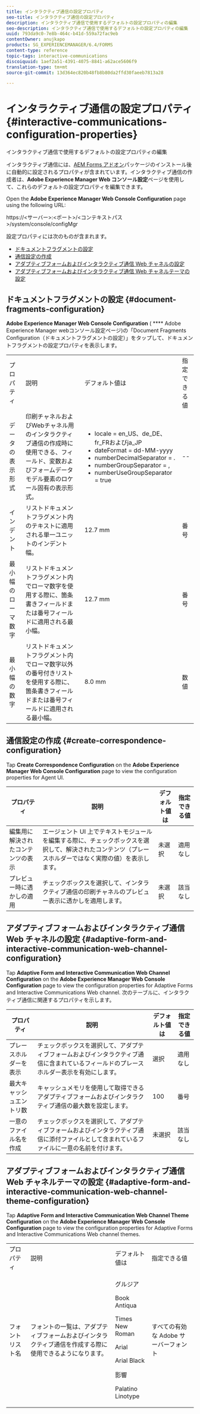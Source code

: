```yaml
---
title: インタラクティブ通信の設定プロパティ
seo-title: インタラクティブ通信の設定プロパティ
description: インタラクティブ通信で使用するデフォルトの設定プロパティの編集
seo-description: インタラクティブ通信で使用するデフォルトの設定プロパティの編集
uuid: 793da9c0-7e8b-464c-b41d-559a72fac9eb
contentOwner: anujkapo
products: SG_EXPERIENCEMANAGER/6.4/FORMS
content-type: reference
topic-tags: interactive-communications
discoiquuid: 1aef2a51-4391-4075-8841-a62ace5606f9
translation-type: tm+mt
source-git-commit: 13d364ec820b48fb8b80da2ffd30faeeb7813a28

---
```



# インタラクティブ通信の設定プロパティ {#interactive-communications-configuration-properties}

インタラクティブ通信で使用するデフォルトの設定プロパティの編集

インタラクティブ通信には、[AEM Forms アドオン](/help/forms/using/installing-configuring-aem-forms-osgi.md)パッケージのインストール後に自動的に設定されるプロパティが含まれています。インタラクティブ通信の作成者は、**Adobe Experience Manager Web コンソール設定**&#x200B;ページを使用して、これらのデフォルトの設定プロパティを編集できます。

Open the **Adobe Experience Manager Web Console Configuration** page using the following URL:

https://&lt;サーバー>:&lt;ポート>/&lt;コンテキストパス>/system/console/configMgr

設定プロパティには次のものが含まれます。

* [ドキュメントフラグメントの設定](#document-fragments-configuration)
* [通信設定の作成](#create-correspondence-configuration)
* [アダプティブフォームおよびインタラクティブ通信 Web チャネルの設定](#adaptive-form-and-interactive-communication-web-channel-configuration)
* [アダプティブフォームおよびインタラクティブ通信 Web チャネルテーマの設定](#adaptive-form-and-interactive-communication-web-channel-theme-configuration)

## ドキュメントフラグメントの設定 {#document-fragments-configuration}

**Adobe Experience Manager Web Console Configuration** ( **** Adobe Experience Manager webコンソール設定ページ)の「Document Fragments Configuration（ドキュメントフラグメントの設定）」をタップして、ドキュメントフラグメントの設定プロパティを表示します。

<table> 
 <tbody> 
  <tr> 
   <td>プロパティ</td> 
   <td>説明</td> 
   <td>デフォルト値は</td> 
   <td>指定できる値</td> 
  </tr> 
  <tr> 
   <td>データの表示形式</td> 
   <td>印刷チャネルおよびWebチャネル用のインタラクティブ通信の作成時に使用できる、フィールド、変数およびフォームデータモデル要素のロケール固有の表示形式。</td> 
   <td> 
    <ul> 
     <li>locale = en_US、de_DE、fr_FRおよびja_JP</li> 
     <li>dateFormat = dd-MM-yyyy</li> 
     <li>numberDecimalSeparator = .</li> 
     <li>numberGroupSeparator = ,</li> 
     <li>numberUseGroupSeparator = true</li> 
    </ul> </td> 
   <td><p>--</p> </td> 
  </tr> 
  <tr> 
   <td>インデント</td> 
   <td>リストドキュメントフラグメント内のテキストに適用される単一ユニットのインデント幅。</td> 
   <td>12.7 mm</td> 
   <td>番号</td> 
  </tr> 
  <tr> 
   <td>最小幅のローマ数字</td> 
   <td>リストドキュメントフラグメント内でローマ数字を使用する際に、箇条書きフィールドまたは番号フィールドに適用される最小幅。 </td> 
   <td>12.7 mm</td> 
   <td>番号</td> 
  </tr> 
  <tr> 
   <td>最小幅の数字</td> 
   <td>リストドキュメントフラグメント内でローマ数字以外の番号付きリストを使用する際に、箇条書きフィールドまたは番号フィールドに適用される最小幅。</td> 
   <td>8.0 mm</td> 
   <td>数値</td> 
  </tr> 
 </tbody> 
</table>

## 通信設定の作成 {#create-correspondence-configuration}

Tap **Create Correspondence Configuration** on the **Adobe Experience Manager Web Console Configuration** page to view the configuration properties for Agent UI.

| プロパティ | 説明 | デフォルト値は | 指定できる値 |
|---|---|---|---|
| 編集用に解決されたコンテンツの表示 | エージェント UI 上でテキストモジュールを編集する際に、チェックボックスを選択して、解決されたコンテンツ（プレースホルダーではなく実際の値）を表示します。 | 未選択 | 適用なし |
| プレビュー時に透かしの適用 | チェックボックスを選択して、インタラクティブ通信の印刷チャネルのプレビュー表示に透かしを適用します。 | 未選択 | 該当なし |

## アダプティブフォームおよびインタラクティブ通信 Web チャネルの設定 {#adaptive-form-and-interactive-communication-web-channel-configuration}

Tap **Adaptive Form and Interactive Communication Web Channel Configuration** on the **Adobe Experience Manager Web Console Configuration** page to view the configuration properties for Adaptive Forms and Interactive Communications Web channel. 次のテーブルに、インタラクティブ通信に関連するプロパティを示します。

| プロパティ | 説明 | デフォルト値は | 指定できる値 |
|---|---|---|---|
| プレースホルダーを表示 | チェックボックスを選択して、アダプティブフォームおよびインタラクティブ通信に含まれているフィールドのプレースホルダー表示を有効にします。 | 選択 | 適用なし |
| 最大キャッシュエントリ数 | キャッシュメモリを使用して取得できるアダプティブフォームおよびインタラクティブ通信の最大数を設定します。 | 100 | 番号 |
| 一意のファイル名を作成 | チェックボックスを選択して、アダプティブフォームおよびインタラクティブ通信に添付ファイルとして含まれているファイルに一意の名前を付けます。 | 未選択 | 該当なし |

## アダプティブフォームおよびインタラクティブ通信 Web チャネルテーマの設定 {#adaptive-form-and-interactive-communication-web-channel-theme-configuration}

Tap **Adaptive Form and Interactive Communication Web Channel Theme Configuration** on the **Adobe Experience Manager Web Console Configuration** page to view the configuration properties for Adaptive Forms and Interactive Communications Web channel themes.

<table> 
 <tbody> 
  <tr> 
   <td>プロパティ</td> 
   <td>説明</td> 
   <td>デフォルト値は</td> 
   <td>指定できる値</td> 
  </tr> 
  <tr> 
   <td>フォントリスト名</td> 
   <td>フォントの一覧は、アダプティブフォームおよびインタラクティブ通信を作成する際に使用できるようになります。</td> 
   <td><p>グルジア</p> <p>Book Antiqua</p> <p>Times New Roman</p> <p>Arial</p> <p>Arial Black</p> <p>影響</p> <p>Palatino Linotype</p> </td> 
   <td>すべての有効な Adobe サーバーフォント</td> 
  </tr> 
 </tbody> 
</table>

